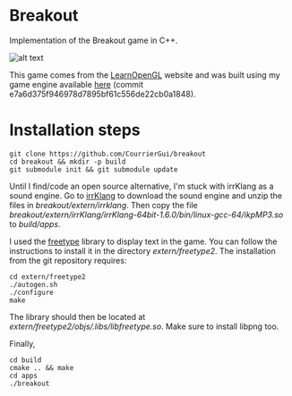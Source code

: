 # Breakout
Implementation of the Breakout game in C++.

![alt text](resources/screenshot.png)

This game comes from the [LearnOpenGL](https://learnopengl.com) website and was
built using my game engine available
[here](https://github.com/CourrierGui/pangolin) (commit
e7a6d375f946978d7895bf61c556de22cb0a1848).

# Installation steps

```
git clone https://github.com/CourrierGui/breakout
cd breakout && mkdir -p build
git submodule init && git submodule update
```

Until I find/code an open source alternative, I'm stuck with irrKlang as a sound engine.
Go to [irrKlang](https://www.ambiera.com/irrklang/downloads.html) to download the sound engine and unzip the files in *breakout/extern/irrklang*.
Then copy the file *breakout/extern/irrKlang/irrKlang-64bit-1.6.0/bin/linux-gcc-64/ikpMP3.so* to *build/apps*.

I used the [freetype](https://www.freetype.org/download.html) library to
display text in the game. You can follow the instructions to install it in the
directory *extern/freetype2*. The installation from the git repository requires:

```
cd extern/freetype2
./autogen.sh
./configure
make
```
The library should then be located at *extern/freetype2/objs/.libs/libfreetype.so*.
Make sure to install libpng too.

Finally,
```
cd build
cmake .. && make
cd apps
./breakout
```
